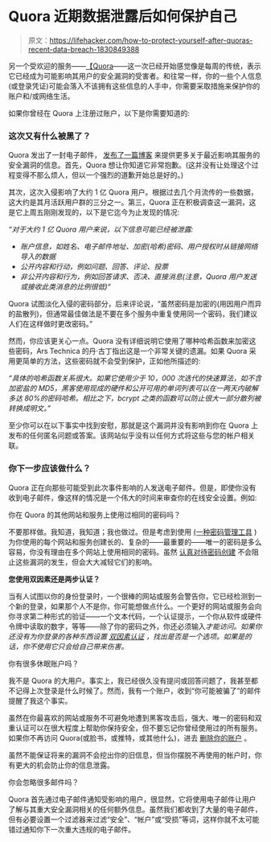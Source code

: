 # Quora 近期数据泄露后如何保护自己

> 原文：<https://lifehacker.com/how-to-protect-yourself-after-quoras-recent-data-breach-1830849388>

另一个受欢迎的服务——[【Quora](https://www.quora.com/)——这一次已经开始感觉像是每周的传统，表示它已经成为可能影响其用户的安全漏洞的受害者。和往常一样，你的一些个人信息(或登录凭证)可能会落入不该拥有这些信息的人手中，你需要采取措施来保护你的账户和/或网络生活。



如果你曾经在 Quora 上注册过账户，以下是你需要知道的:

### 这次又有什么被黑了？

Quora 发出了一封电子邮件， [发布了一篇博客](https://blog.quora.com/Quora-Security-Update) 来提供更多关于最近影响其服务的安全漏洞的信息。首先，Quora 想让你知道它非常抱歉。(这并没有让处理这个过程变得不那么烦人，但以一个强烈的道歉开始总是好的。)

其次，这次入侵影响了大约 1 亿 Quora 用户。根据过去几个月流传的一些数据，这大约是其月活跃用户群的三分之一。第三，Quora 正在积极调查这一漏洞，这是它上周五刚刚发现的，以下是它迄今为止发现的情况:

*“对于大约 1 亿 Quora 用户来说，以下信息可能已经被泄露:*

*   *账户信息，如姓名、电子邮件地址、加密(哈希)密码、用户授权时从链接网络导入的数据*
*   *公开内容和行动，例如问题、回答、评论、投票*
*   *非公开内容和行为，例如回答请求、否决、直接消息(注意，Quora 用户发送或接收此类消息的比例很低)“*

Quora 试图淡化入侵的密码部分，后来评论说，“虽然密码是加密的(用因用户而异的盐散列)，但通常最佳做法是不要在多个服务中重复使用同一个密码，我们建议人们在这样做时更改密码。”

然而，你应该更关心一点。Quora 没有详细说明它使用了哪种哈希函数来加密这些密码，Ars Technica 的丹·古丁指出这是一个非常关键的遗漏。如果 Quora 采用更简单的方法，这些密码就不会受到保护，正如他所描述的:

*“具体的哈希函数关系很大。如果它使用少于 10，000 次迭代的快速算法，如不含加密盐的 MD5，黑客使用现成的硬件和公开可用的单词列表可以在一两天内破解多达 80%的密码哈希。相比之下，bcrypt 之类的函数可以防止很大一部分散列被转换成明文。”*

至少你可以在以下事实中找到安慰，那就是这个漏洞并没有影响到你在 Quora 上发布的任何匿名问题或答案。该网站似乎没有以任何方式将这些与您的帐户相关联。

### 你下一步应该做什么？

Quora 正在向那些可能受到此次事件影响的人发送电子邮件。但是，即使你没有收到电子邮件，像这样的情况是一个伟大的时间来审查你的在线安全设置。例如:

你在 Quora 的其他网站和服务上使用过相同的密码吗？

不要那样做。我知道，我知道；我也做过。但是考虑到使用 [(一种密码管理工具](https://lifehacker.com/1passwords-updated-password-manager-is-a-must-have-for-1826379117) )为你使用的每个网站和服务创建长的、复杂的——最重要的——唯一的密码是多么容易，你没有理由在多个网站上使用相同的密码。虽然 [认真对待密码创建](https://lifehacker.com/how-to-create-secure-passwords-that-arent-impossible-to-1825048324) 不会阻止这些漏洞的发生，但会大大减轻它们的影响。

**您使用双因素还是两步认证？**

当有人试图以你的身份登录时，一个很棒的网站或服务会警告你，它已经检测到一个新的登录，如果那个人不是你，你可能想做点什么。一个更好的网站或服务会向你寻求第二种形式的验证——一个文本代码，一个认证提示，一个你从软件或硬件令牌中读取的数字，等等——除了你的密码之外，你还必须输入*才能访问。如果你还没有为你登录的各种东西设置 [双因素认证](https://lifehacker.com/two-factor-authentication-isnt-enough-to-keep-your-acco-1827867557) ，找出是否是一个选项。如果是的话，你不使用它只会给自己带来伤害。*

你有很多休眠账户吗？

我不是 Quora 的大用户。事实上，我已经很久没有提问或回答问题了，我甚至都不记得上次登录是什么时候了。然而，我有一个账户，收到“你可能被骗了”的邮件提醒了我这个事实。

虽然在你最喜欢的网站或服务不可避免地遭到黑客攻击后，强大、唯一的密码和双重认证可以在很大程度上帮助你保持安全，但不要忘记你曾经使用过的所有服务。如果你不再访问 Quora(或脸书，或推特，或其他什么)，进去 [删除你的账户](https://help.quora.com/hc/en-us/articles/115004250866-How-do-I-delete-my-Quora-account-) 。

虽然不能保证将来的漏洞不会挖出你的旧信息，但当你摆脱不再使用的帐户时，你有更大的机会防止你的信息泄露。

你会忽略很多邮件吗？

Quora 首先通过电子邮件通知受影响的用户，很显然，它将使用电子邮件让用户了解与其重大安全漏洞相关的任何额外信息。虽然我们都收到了大量的电子邮件，但有必要设置一个过滤器来过滤“安全”、“帐户”或“受损”等词，这样你就不太可能错过通知你下一次重大违规的电子邮件。